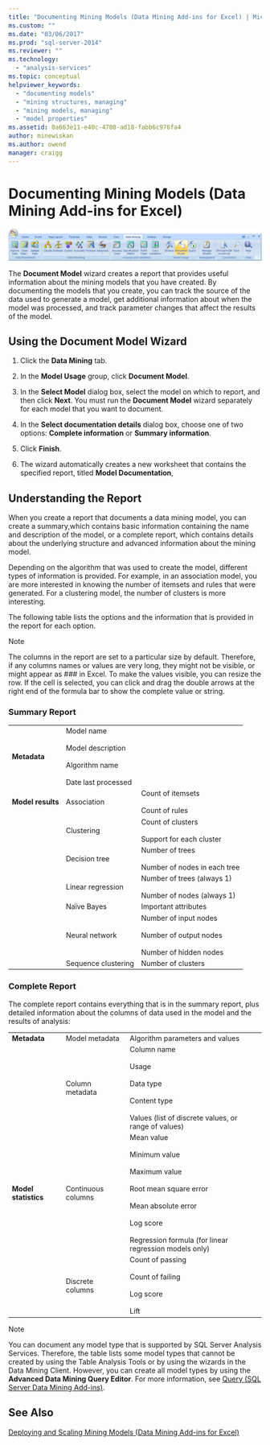 ```yaml
---
title: "Documenting Mining Models (Data Mining Add-ins for Excel) | Microsoft Docs"
ms.custom: ""
ms.date: "03/06/2017"
ms.prod: "sql-server-2014"
ms.reviewer: ""
ms.technology: 
  - "analysis-services"
ms.topic: conceptual
helpviewer_keywords: 
  - "documenting models"
  - "mining structures, managing"
  - "mining models, managing"
  - "model properties"
ms.assetid: 0a663e11-e40c-4708-ad18-fabb6c976fa4
author: minewiskan
ms.author: owend
manager: craigg
---
```

# Documenting Mining Models (Data Mining Add-ins for Excel)
  ![Document Model button, Data Mining ribbon](media/dmc-docmodel.gif "Document Model button, Data Mining ribbon")  
  
 The **Document Model** wizard creates a report that provides useful information about the mining models that you have created. By documenting the models that you create, you can track the source of the data used to generate a model, get additional information about when the model was processed, and track parameter changes that affect the results of the model.  
  
## Using the Document Model Wizard  
  
1.  Click the **Data Mining** tab.  
  
2.  In the **Model Usage** group, click **Document Model**.  
  
3.  In the **Select Model** dialog box, select the model on which to report, and then click **Next**. You must run the **Document Model** wizard separately for each model that you want to document.  
  
4.  In the **Select documentation details** dialog box, choose one of two options: **Complete information** or **Summary information**.  
  
5.  Click **Finish**.  
  
6.  The wizard automatically creates a new worksheet that contains the specified report, titled **Model Documentation**,  
  
## Understanding the Report  
 When you create a report that documents a data mining model, you can create a summary,which contains basic information containing the name and description of the model, or a complete report, which contains details about the underlying structure and advanced information about the mining model.  
  
 Depending on the algorithm that was used to create the model, different types of information is provided. For example, in an association model, you are more interested in knowing the number of itemsets and rules that were generated. For a clustering model, the number of clusters is more interesting.  
  
 The following table lists the options and the information that is provided in the report for each option.  
  
> [!NOTE]  
>  The columns in the report are set to a particular size by default. Therefore, if any columns names or values are very long, they might not be visible, or might appear as ### in Excel. To make the values visible, you can resize the row. If the cell is selected, you can click and drag the double arrows at the right end of the formula bar to show the complete value or string.  
  
### Summary Report  
  
||||  
|-|-|-|  
|**Metadata**|Model name<br /><br /> Model description<br /><br /> Algorithm name<br /><br /> Date last processed||  
|**Model results**|Association|Count of itemsets<br /><br /> Count of rules|  
||Clustering|Count of clusters<br /><br /> Support for each cluster|  
||Decision tree|Number of trees<br /><br /> Number of nodes in each tree|  
||Linear regression|Number of trees (always 1)<br /><br /> Number of nodes (always 1)|  
||Naïve Bayes|Important attributes|  
||Neural network|Number of input nodes<br /><br /> Number of output nodes<br /><br /> Number of hidden nodes|  
||Sequence clustering|Number of clusters|  
  
### Complete Report  
 The complete report contains everything that is in the summary report, plus  detailed information about the columns of data used in the model and the results of analysis:  
  
||||  
|-|-|-|  
|**Metadata**|Model metadata|Algorithm parameters and values|  
||Column metadata|Column name<br /><br /> Usage<br /><br /> Data type<br /><br /> Content type<br /><br /> Values (list of discrete values, or range of values)|  
|**Model statistics**|Continuous columns|Mean value<br /><br /> Minimum value<br /><br /> Maximum value<br /><br /> Root mean square error<br /><br /> Mean absolute error<br /><br /> Log score<br /><br /> Regression formula (for linear regression models only)|  
||Discrete columns|Count of passing<br /><br /> Count of failing<br /><br /> Log score<br /><br /> Lift|  
  
> [!NOTE]  
>  You can document any model type that is supported by SQL Server Analysis Services. Therefore, the table lists some model types that cannot be created by using the Table Analysis Tools or by using the wizards in the Data Mining Client. However, you can create all model types by using the **Advanced Data Mining Query Editor**. For more information, see [Query &#40;SQL Server Data Mining Add-ins&#41;](query-sql-server-data-mining-add-ins.md).  
  
## See Also  
 [Deploying and Scaling Mining Models &#40;Data Mining Add-ins for Excel&#41;](deploying-and-scaling-mining-models-data-mining-add-ins-for-excel.md)  
  
  
